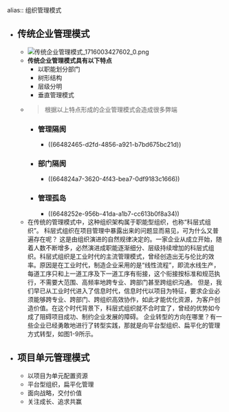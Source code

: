 alias:: 组织管理模式

- ## 传统企业管理模式
	- ![传统企业管理模式_1716003427602_0.png](../assets/传统企业管理模式_1716003427602_0_1716004606932_0.png)
	- **传统企业管理模式具有以下特点**
		- 以职能划分部门
		- 树形结构
		- 层级分明
		- 垂直管理模式
	- > 根据以上特点形成的企业管理模式会造成很多弊端
		- ### 管理隔阂
			- ((66482465-d2fd-4856-a921-b7bd675bc21d))
		- ### 部门隔阂
			- ((664824a7-3620-4f43-bea7-0df9183c1666))
		- ### 管理孤岛
			- ((6648252e-956b-41da-a1b7-cc613b0f8a34))
	- 在传统的管理模式中，这种组织架构属于职能型组织，也称“科层式组织”。
	  科层式组织在项目管理中暴露出来的问题显而易见，可为什么又普遍存在呢？
	  这是由组织演进的自然规律决定的。一家企业从成立开始，随着人数不断增多，必然演进成职能逐渐细分、层级持续增加的科层式组织。科层式组织是工业时代的主流管理模式，曾经创造出无与伦比的效率。原因是在工业时代，制造企业采用的是“线性流程”，即流水线生产，每道工序只和上一道工序及下一道工序有衔接，这个衔接按标准和规范执行，不需要大范围、高频率地跨专业、跨部门甚至跨组织沟通。
	  但是，我们早已从工业时代进入了信息时代，信息时代以项目为特征，要求企业必须能够跨专业、跨部门、跨组织高效协作，如此才能优化资源，为客户创造价值。在这个时代背景下，科层式组织就不合时宜了，曾经的优势如今成了阻碍项目成功、制约企业发展的障碍。
	  企业转型的方向在哪里？有一些企业已经勇敢地进行了转型实践，那就是向平台型组织、扁平化的管理方式转型，如图1-9所示。
- ## 项目单元管理模式
	- 以项目为单元配置资源
	- 平台型组织，扁平化管理
	- 面向战略，交付价值
	- 关注成长、追求共赢